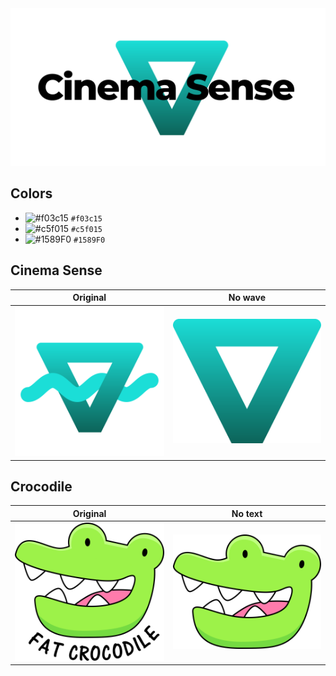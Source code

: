 <img src="banner-white.png" alt="Cinema Sense Logo" />

## Colors
- ![#f03c15](https://via.placeholder.com/15/f03c15/000000?text=+) `#f03c15`
- ![#c5f015](https://via.placeholder.com/15/c5f015/000000?text=+) `#c5f015`
- ![#1589F0](https://via.placeholder.com/15/1589F0/000000?text=+) `#1589F0`

## Cinema Sense
| Original | No wave |
| --- | --- |
| <img src="logo.svg" width="256" alt="Cinema Sense Logo" /> | <img src="logo-nowave.svg" width="256" alt="Cinema Sense Logo" /> |

## Crocodile
| Original | No text |
| --- | --- |
| <img src="crocodile/FatCrocodile.svg" width="256" alt="Crocodile Logo" /> | <img src="crocodile/FatCrocodileIcon.svg" width="256" alt="Crocodile Logo" /> |
